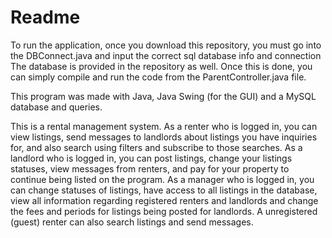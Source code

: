 # Readme
To run the application, once you download this repository, you must go into the DBConnect.java and input the correct sql database info and connection The database is provided in the repository as well. Once this is done, you can simply compile and run the code from the ParentController.java file.

This program was made with Java, Java Swing (for the GUI) and a MySQL database and queries. 

This is a rental management system.
As a renter who is logged in, you can view listings, send messages to landlords about listings you have inquiries for, and also search using filters and subscribe to those searches.
As a landlord who is logged in, you can post listings, change your listings statuses, view messages from renters, and pay for your property to continue being listed on the program.
As a manager who is logged in, you can change statuses of listings, have access to all listings in the database, view all information regarding registered renters and landlords and change the fees and periods for listings being posted for landlords.
A unregistered (guest) renter can also search listings and send messages.
